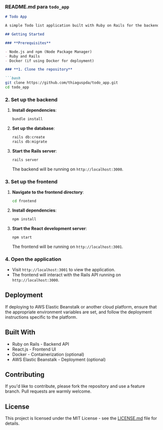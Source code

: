 
### **README.md para `todo_app`**

```markdown
# Todo App

A simple Todo list application built with Ruby on Rails for the backend and React.js for the frontend.

## Getting Started

### **Prerequisites**

- Node.js and npm (Node Package Manager)
- Ruby and Rails
- Docker (if using Docker for deployment)

### **1. Clone the repository**

```bash
git clone https://github.com/thiaguspda/todo_app.git
cd todo_app
```

### **2. Set up the backend**

1. **Install dependencies**:

   ```bash
   bundle install
   ```

2. **Set up the database**:

   ```bash
   rails db:create
   rails db:migrate
   ```

3. **Start the Rails server**:

   ```bash
   rails server
   ```

   The backend will be running on `http://localhost:3000`.

### **3. Set up the frontend**

1. **Navigate to the frontend directory**:

   ```bash
   cd frontend
   ```

2. **Install dependencies**:

   ```bash
   npm install
   ```

3. **Start the React development server**:

   ```bash
   npm start
   ```

   The frontend will be running on `http://localhost:3001`.

### **4. Open the application**

- Visit `http://localhost:3001` to view the application.
- The frontend will interact with the Rails API running on `http://localhost:3000`.

## **Deployment**

If deploying to AWS Elastic Beanstalk or another cloud platform, ensure that the appropriate environment variables are set, and follow the deployment instructions specific to the platform.

## **Built With**

- Ruby on Rails - Backend API
- React.js - Frontend UI
- Docker - Containerization (optional)
- AWS Elastic Beanstalk - Deployment (optional)

## **Contributing**

If you'd like to contribute, please fork the repository and use a feature branch. Pull requests are warmly welcome.

## **License**

This project is licensed under the MIT License - see the [LICENSE.md](LICENSE.md) file for details.
```
